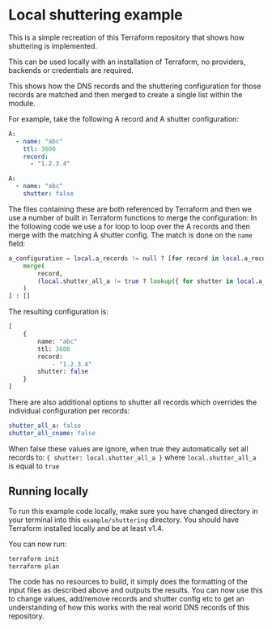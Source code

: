 # Local shuttering example

This is a simple recreation of this Terraform repository that shows how shuttering is implemented.

This can be used locally with an installation of Terraform, no providers, backends or credentials are required.

This shows how the DNS records and the shuttering configuration for those records are matched and then merged to create a single list within the module.

For example, take the following A record and A shutter configuration:

```yaml
A: 
  - name: "abc"
    ttl: 3600
    record:
      - "1.2.3.4"
```

```yaml
A:
  - name: "abc"
    shutter: false
```

The files containing these are both referenced by Terraform and then we use a number of built in Terraform functions to merge the configuration:
In the following code we use a for loop to loop over the A records and then merge with the matching A shutter config. The match is done on the `name` field:

```terraform
a_configuration = local.a_records != null ? [for record in local.a_records :
    merge(
        record, 
        (local.shutter_all_a != true ? lookup({ for shutter in local.a_shuttering : shutter.name => shutter }, record.name, {}) : { shutter: local.shutter_all_a })
    )
] : []
```

The resulting configuration is:

```terraform
[
    {
        name: "abc"
        ttl: 3600
        record:
            - "1.2.3.4"
        shutter: false
    }
]
```

There are also additional options to shutter all records which overrides the individual configuration per records:

```yaml
shutter_all_a: false
shutter_all_cname: false
```

When false these values are ignore, when true they automatically set all records to: `{ shutter: local.shutter_all_a }` where `local.shutter_all_a` is equal to `true`

## Running locally

To run this example code locally, make sure you have changed directory in your terminal into this `example/shuttering` directory.
You should have Terraform installed locally and be at least v1.4. 

You can now run:

```bash
terraform init
terraform plan
```

The code has no resources to build, it simply does the formatting of the input files as described above and outputs the results.
You can now use this to change values, add/remove records and shutter config etc to get an understanding of how this works with the real world DNS records of this repository.

